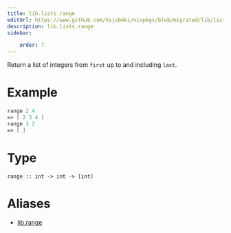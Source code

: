 ```yaml
---
title: lib.lists.range
editUrl: https://www.github.com/hsjobeki/nixpkgs/blob/migrated/lib/lists.nix#L505C5
description: lib.lists.range
sidebar:

    order: 7
---
```


Return a list of integers from `first` up to and including `last`.

# Example

```nix
range 2 4
=> [ 2 3 4 ]
range 3 2
=> [ ]
```

# Type

```
range :: int -> int -> [int]
```


# Aliases

- [lib.range](/nix-doc-comments/reference/lib/lib-range)


